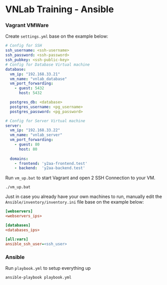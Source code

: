 # VNLab Training - Ansible
### Vagrant VMWare

Create `settings.yml` base on the example below:
```yml
# Config for SSH
ssh_username: <ssh-username>
ssh_password: <ssh-password>
ssh_pubkey: <ssh-public-key>
# Config for Database Virtual machine
database:
  vm_ip: "192.168.33.21"
  vm_name: "vnlab_database"
  vm_port_forwarding:
    - guest: 5432
      host: 5432

  postgres_db: <database>
  postgres_username: <pg_username>
  postgres_password: <pg_password>

# Config for Server Virtual machine
server:
  vm_ip: "192.168.33.22"
  vm_name: "vnlab_server"
  vm_port_forwarding:
    - guest: 80
      host: 80
  
  domains:
    - frontend: 'y2aa-frontend.test'
    - backend:  'y2aa-backend.test'
```

Run `vm_up.bat` to start Vagrant and open 2 SSH Connection to your VM.
```
./vm_up.bat
```
Just in case you already have your own machines to run, manually edit the `Ansible/inventory/inventory.ini` file base on the example below:
```ini
[webservers]
<webservers_ips>

[databases]
<databases_ips>

[all:vars]
ansible_ssh_user=<ssh_user>
```
### Ansible
Run `playbook.yml` to setup everything up
```
ansible-playbook playbook.yml
```
